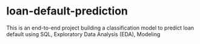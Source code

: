# loan-default-prediction
This is an end-to-end project building a classification model to predict loan default using  SQL, Exploratory Data Analysis (EDA), Modeling
